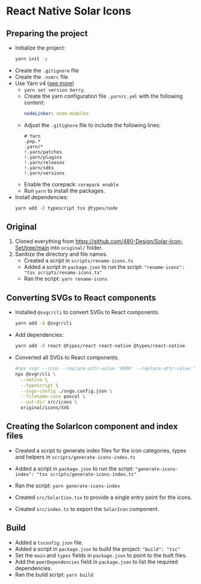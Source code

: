 # React Native Solar Icons

## Preparing the project
- Initialize the project:
   ```bash
   yarn init -y
   ```
- Create the `.gitignore` file
- Create the `.nvmrc` file
- Use Yarn v4 ([see more](https://gist.github.com/wojtekmaj/c38351dd715c1b108ab1ab089fcaf6fc))
  - `yarn set version berry`.
  - Create the yarn configuration file `.yarnrc.yml` with the following content:
    ```yaml
    nodeLinker: node-modules
    ```
  - Adjust the `.gitignore` file to include the following lines:
    ```
    # Yarn
    .pnp.*
    .yarn/*
    !.yarn/patches
    !.yarn/plugins
    !.yarn/releases
    !.yarn/sdks
    !.yarn/versions
    ```
  - Enable the corepack: `corepack enable`
  - Run `yarn` to install the packages.
- Install dependencies:
   ```bash
   yarn add -D typescript tsx @types/node
   ```

## Original
1. Cloned everything from https://github.com/480-Design/Solar-Icon-Set/tree/main into `original/` folder.
2. Sanitize the directory and file names.
   - Created a script in `scripts/rename-icons.ts`
   - Added a script in `package.json` to run the script: `"rename-icons": "tsx scripts/rename-icons.ts"`
   - Ran the script: `yarn rename-icons`

## Converting SVGs to React components

- Installed `@svgr/cli` to convert SVGs to React components.
  ```bash
  yarn add -D @svgr/cli
  ```
- Add dependencies:
  ```bash
  yarn add -D react @types/react react-native @types/react-native
  ```
- Converted all SVGs to React components.
  ```bash
  #npx svgr --icon --replace-attr-value '#000' --replace-attr-value 'currentColor' --template original/template.js original/ -d src/
  npx @svgr/cli \
    --native \
    --typescript \
    --svgo-config ./svgo.config.json \
    --filename-case pascal \
    --out-dir src/icons \
    original/icons/SVG
  ```

## Creating the SolarIcon component and index files
- Created a script to generate index files for the icon categories, types and helpers in `scripts/generate-icons-index.ts`
- Added a script in `package.json` to run the script: `"generate-icons-index": "tsx scripts/generate-icons-index.ts"`
- Ran the script: `yarn generate-icons-index`

- Created `src/SolarIcon.tsx` to provide a single entry point for the icons.

- Created `src/index.ts` to export the `SolarIcon` component.

## Build
- Added a `tsconfig.json` file.
- Added a script in `package.json` to build the project: `"build": "tsc"`
- Set the `main` and `types` fields in `package.json` to point to the built files.
- Add the `peerDependencies` field in `package.json` to list the required dependencies.
- Ran the build script: `yarn build`
